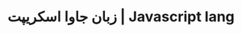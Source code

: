 ---
title: "زبان جاوا اسکریپت | Javascript lang"
description: ""
pubDate: "14031217"
updatedDate: ""
version: "آزمایشی"
---